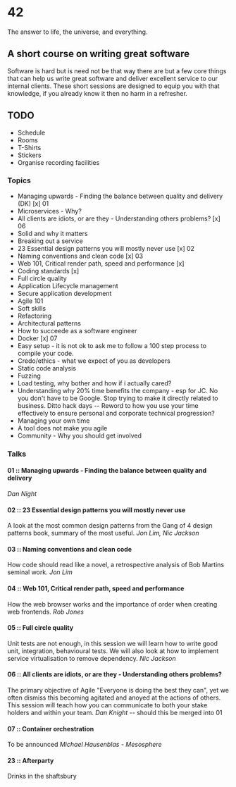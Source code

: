 # 42
The answer to life, the universe, and everything.

## A short course on writing great software
Software is hard but is need not be that way there are but a few core things
that can help us write great software and deliver excellent service to our 
internal clients.  These short sessions are designed to equip you with that
knowledge, if you already know it then no harm in a refresher.

## TODO
* Schedule
* Rooms
* T-Shirts
* Stickers
* Organise recording facilities

### Topics
* Managing upwards - Finding the balance between quality and delivery (DK) [x] 01
* Microservices - Why?
* All clients are idiots, or are they - Understanding others problems? [x] 06
* Solid and why it matters
* Breaking out a service
* 23 Essential design patterns you will mostly never use [x] 02
* Naming conventions and clean code [x] 03
* Web 101, Critical render path, speed and performance [x] 
* Coding standards [x]
* Full circle quality
* Application Lifecycle management
* Secure application development
* Agile 101
* Soft skills
* Refactoring
* Architectural patterns
* How to succeede as a software engineer 
* Docker [x] 07
* Easy setup - it is not ok to ask me to follow a 100 step process to compile
  your code.
* Credo/ethics - what we expect of you as developers
* Static code analysis
* Fuzzing
* Load testing, why bother and how if i actually cared?
* Understanding why 20% time benefits the company - esp for JC. No you don't have to be Google. Stop trying to make it directly related to business. Ditto hack days
-- Reword to how you use your time effectively to ensure personal and corporate technical progression?
* Managing your own time
* A tool does not make you agile
* Community - Why you should get involved

### Talks

#### 01 :: Managing upwards - Finding the balance between quality and delivery
*Dan Night*

#### 02 :: 23 Essential design patterns you will mostly never use
A look at the most common design patterns from the Gang of 4 design patterns book, summary of the most useful.
*Jon Lim, Nic Jackson*

#### 03 :: Naming conventions and clean code
How code should read like a novel, a retrospective analysis of Bob Martins seminal work.
*Jon Lim*

#### 04 :: Web 101, Critical render path, speed and performance
How the web browser works and the importance of order when creating web frontends.
*Rob Jones*

#### 05 :: Full circle quality
Unit tests are not enough, in this session we will learn how to write good unit, integration, behavioural tests.  We will also look at how to implement service virtualisation to remove dependency.
*Nic Jackson*

#### 06 :: All clients are idiots, or are they - Understanding others problems?
The primary objective of Agile "Everyone is doing the best they can", yet we often dismiss this becoming agitated and anoyed at the actions of others.  This session will teach how you can communicate to both your stake holders and within your team.
*Dan Knight*
-- should this be merged into 01

#### 07 :: Container orchestration
To be announced
*Michael Hausenblas - Mesosphere*

#### 23 :: Afterparty
Drinks in the shaftsbury
